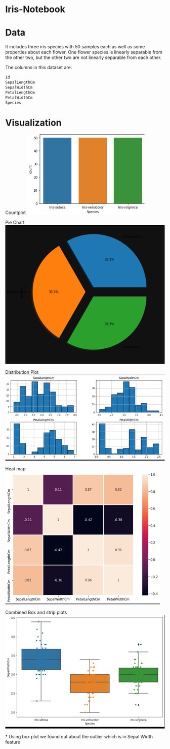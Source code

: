 # Iris-Notebook
# Data
It includes three iris species with 50 samples each as well as some properties about each flower. One flower species is linearly separable from the other two, but the other two are not linearly separable from each other.

The columns in this dataset are:

    Id
    SepalLengthCm
    SepalWidthCm
    PetalLengthCm
    PetalWidthCm
    Species

# Visualization
<p>
Countplot
<img src = '/Images/Countplot.png'>
</p>

<p>
Pie Chart
<img src = '/Images/Piechart.png'>
</p>

<p>
Distribution Plot
<img src = 'Images/Distributionplot.png'>
</p>

<p>
Heat map
<img src = '/Images/Heatmap.png'>
</p>

<p>
Combined Box and strip plots
<img src = 'Images/SepalWidthCm.png'>
</p>
* Using box plot we found out about the outlier which is in Sepal Width feature
